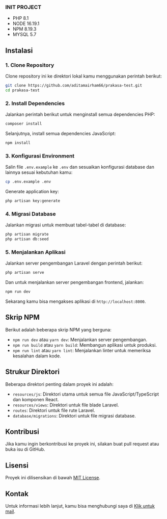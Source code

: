### INIT PROJECT
- PHP 8.1
- NODE 16.19.1
- NPM 8.19.3
- MYSQL 5.7

## Instalasi

### 1. Clone Repository
Clone repository ini ke direktori lokal kamu menggunakan perintah berikut:

```bash
git clone https://github.com/aditamairham66/prakasa-test.git
cd prakasa-test
```

### 2. Install Dependencies
Jalankan perintah berikut untuk menginstall semua dependencies PHP:

```bash
composer install
```

Selanjutnya, install semua dependencies JavaScript:

```bash
npm install
```

### 3. Konfigurasi Environment
Salin file `.env.example` ke `.env` dan sesuaikan konfigurasi database dan lainnya sesuai kebutuhan kamu:

```bash
cp .env.example .env
```

Generate application key:

```bash
php artisan key:generate
```

### 4. Migrasi Database
Jalankan migrasi untuk membuat tabel-tabel di database:

```bash
php artisan migrate
php artisan db:seed
```

### 5. Menjalankan Aplikasi
Jalankan server pengembangan Laravel dengan perintah berikut:

```bash
php artisan serve
```

Dan untuk menjalankan server pengembangan frontend, jalankan:

```bash
npm run dev
```

Sekarang kamu bisa mengakses aplikasi di `http://localhost:8000`.

## Skrip NPM
Berikut adalah beberapa skrip NPM yang berguna:

- `npm run dev` atau `yarn dev`: Menjalankan server pengembangan.
- `npm run build` atau `yarn build`: Membangun aplikasi untuk produksi.
- `npm run lint` atau `yarn lint`: Menjalankan linter untuk memeriksa kesalahan dalam kode.

## Strukur Direktori
Beberapa direktori penting dalam proyek ini adalah:

- `resources/js`: Direktori utama untuk semua file JavaScript/TypeScript dan komponen React.
- `resources/views`: Direktori untuk file blade Laravel.
- `routes`: Direktori untuk file rute Laravel.
- `database/migrations`: Direktori untuk file migrasi database.

## Kontribusi
Jika kamu ingin berkontribusi ke proyek ini, silakan buat pull request atau buka isu di GitHub.

## Lisensi
Proyek ini dilisensikan di bawah [MIT License](LICENSE).

## Kontak
Untuk informasi lebih lanjut, kamu bisa menghubungi saya di [Klik untuk mail](mailto:aditamairham66@gmail.com).